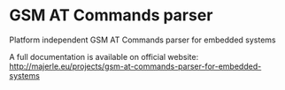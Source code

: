 # GSM AT Commands parser
Platform independent GSM AT Commands parser for embedded systems

A full documentation is available on official website:
http://majerle.eu/projects/gsm-at-commands-parser-for-embedded-systems
